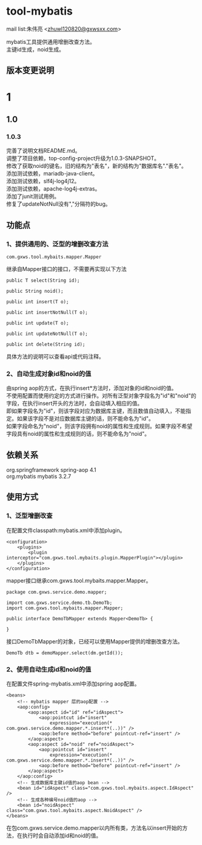 tool-mybatis
============

mail list:朱伟亮 \<zhuwl120820@gxwsxx.com>

mybatis工具提供通用增删改查方法。<br>
主键id生成，noid生成。<br>

版本变更说明
---
# 1
## 1.0
### 1.0.3
完善了说明文档README.md。<br>
调整了项目依赖，top-config-project升级为1.0.3-SNAPSHOT。<br>
修改了获取noid的键名，旧的结构为"表名"，新的结构为"数据库名"."表名"。<br>
添加测试依赖，mariadb-java-client。<br>
添加测试依赖，slf4j-log4j12。<br>
添加测试依赖，apache-log4j-extras。<br>
添加了junit测试用例。<br>
修复了updateNotNull没有","分隔符的bug。

功能点
---
### 1、提供通用的、泛型的增删改查方法

	com.gxws.tool.mybaits.mapper.Mapper
	
继承自Mapper<T>接口的接口，不需要再实现以下方法

	public T select(String id);

	public String noid();

	public int insert(T o);

	public int insertNotNull(T o);

	public int update(T o);

	public int updateNotNull(T o);

	public int delete(String id);

具体方法的说明可以查看api或代码注释。

### 2、自动生成对象id和noid的值
由spring aop的方式，在执行insert*方法时，添加对象的id和noid的值。<br>
不使用配置而使用约定的方式进行操作。对所有泛型对象字段名为"id"和"noid"的字段，在执行insert开头的方法时，会自动填入相应的值。<br>
即如果字段名为"id"，则该字段对应为数据库主键，而且数值自动填入，不能指定。如果该字段不是对应数据库主键的话，则不能命名为"id"。<br>
如果字段命名为"noid"，则该字段拥有noid的属性和生成规则。如果字段不希望字段具有noid的属性和生成规则的话，则不能命名为"noid"。


依赖关系
---
org.springframework spring-aop 4.1<br>
org.mybatis mybatis 3.2.7<br>

使用方式
---
### 1、泛型增删改查
在配置文件classpath:mybatis.xml中添加plugin。

	<configuration>
		<plugins>
			<plugin interceptor="com.gxws.tool.mybaits.plugin.MapperPlugin"></plugin>
		</plugins>
	</configuration>

mapper接口继承com.gxws.tool.mybaits.mapper.Mapper。

	package com.gxws.service.demo.mapper;

	import com.gxws.service.demo.tb.DemoTb;
	import com.gxws.tool.mybaits.mapper.Mapper;
	
	public interface DemoTbMapper extends Mapper<DemoTb> {
	
	}
	
接口DemoTbMapper的对象，已经可以使用Mapper<DemoTb>提供的增删改查方法。

	DemoTb dtb = demoMapper.select(dm.getId());
	
### 2、使用自动生成id和noid的值
在配置文件spring-mybatis.xml中添加spring aop配置。

	<beans>
		<!-- mybatis mapper 层的aop配置 -->
		<aop:config>
			<aop:aspect id="id" ref="idAspect">
				<aop:pointcut id="insert"
					expression="execution(* com.gxws.service.demo.mapper.*.insert*(..))" />
				<aop:before method="before" pointcut-ref="insert" />
			</aop:aspect>
			<aop:aspect id="noid" ref="noidAspect">
				<aop:pointcut id="insert"
					expression="execution(* com.gxws.service.demo.mapper.*.insert*(..))" />
				<aop:before method="before" pointcut-ref="insert" />
			</aop:aspect>
		</aop:config>
		<!-- 生成数据库主键id值的aop bean -->
		<bean id="idAspect" class="com.gxws.tool.mybaits.aspect.IdAspect" />
		<!-- 生成各种编号noid值的aop -->
		<bean id="noidAspect" class="com.gxws.tool.mybaits.aspect.NoidAspect" />
	</beans>

在包com.gxws.service.demo.mapper以内所有类，方法名以insert开始的方法，在执行时会自动添加id和noid的值。
